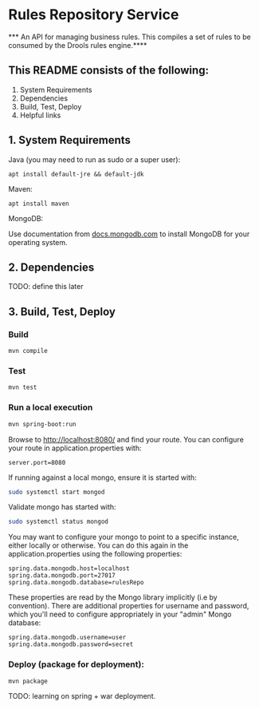 # Rules Repository Service

*** An API for managing business rules. This compiles a set of rules to be consumed by the Drools rules engine.****

## This README consists of the following:
1. System Requirements
2. Dependencies
3. Build, Test, Deploy
4. Helpful links

## 1. System Requirements

Java (you may need to run as sudo or a super user):

```apt install default-jre && default-jdk```

Maven:

```apt install maven```

MongoDB:

Use documentation from [docs.mongodb.com](https://docs.mongodb.com) to install MongoDB for your operating system.

## 2. Dependencies

TODO: define this later

## 3. Build, Test, Deploy

### Build

```mvn compile```

### Test

```mvn test```

### Run a local execution

```sh
mvn spring-boot:run
```

Browse to [http://localhost:8080/](http://localhost:8080) and find your route. You can configure your route in application.properties with:

```server.port=8080```

If running against a local mongo, ensure it is started with:

```sh
sudo systemctl start mongod
```

Validate mongo has started with:

```sh
sudo systemctl status mongod
```

You may want to configure your mongo to point to a specific instance, either locally or otherwise. You can do this again in the application.properties using the following properties:

```
spring.data.mongodb.host=localhost
spring.data.mongodb.port=27017
spring.data.mongodb.database=rulesRepo
```

These properties are read by the Mongo library implicitly (i.e by convention). There are additional properties for username and password, which you'll need to configure appropriately in your "admin" Mongo database:

```
spring.data.mongodb.username=user
spring.data.mongodb.password=secret
```

### Deploy (package for deployment):

```mvn package```

TODO: learning on spring + war deployment.
